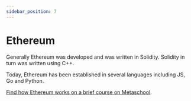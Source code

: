 ```yaml
---
sidebar_position: 7
---
```


# Ethereum

Generally Ethereum was developed and was written in Solidity. Solidity in turn was written using C++.

Today, Ethereum has been established in several languages including JS, Go and Python.

[Find how Ethereum works on a brief course on Metaschool](https://metaschool.so/courses/how-does-ethereum-work-a-deepdive).
